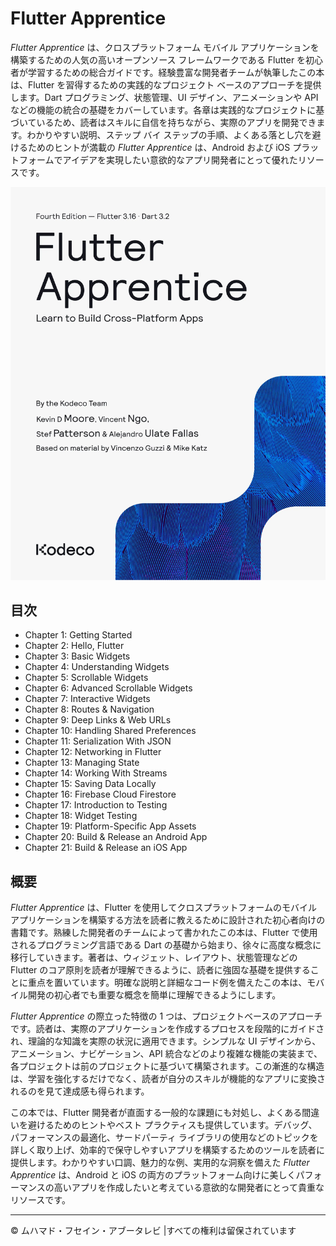 <!-- ©©©©©©©©©©©©©©©©©©©©©©©© All Rights Are Reserved By Muhammad Husain Abootalebi ©©©©©©©©©©©©©©©©©©©©©©©©©©©©©©©©©© -->

# Flutter Apprentice

*Flutter Apprentice* は、クロスプラットフォーム モバイル アプリケーションを構築するための人気の高いオープンソース フレームワークである Flutter を初心者が学習するための総合ガイドです。経験豊富な開発者チームが執筆したこの本は、Flutter を習得するための実践的なプロジェクト ベースのアプローチを提供します。Dart プログラミング、状態管理、UI デザイン、アニメーションや API などの機能の統合の基礎をカバーしています。各章は実践的なプロジェクトに基づいているため、読者はスキルに自信を持ちながら、実際のアプリを開発できます。わかりやすい説明、ステップ バイ ステップの手順、よくある落とし穴を避けるためのヒントが満載の *Flutter Apprentice* は、Android および iOS プラットフォームでアイデアを実現したい意欲的なアプリ開発者にとって優れたリソースです。

![Flutter Apprentice](../../assets/Books/Book%20Covers/1%20-%20Flutter%20Apprentice.webp)

## 目次

- Chapter 1: Getting Started
- Chapter 2: Hello, Flutter
- Chapter 3: Basic Widgets
- Chapter 4: Understanding Widgets
- Chapter 5: Scrollable Widgets
- Chapter 6: Advanced Scrollable Widgets
- Chapter 7: Interactive Widgets
- Chapter 8: Routes & Navigation
- Chapter 9: Deep Links & Web URLs
- Chapter 10: Handling Shared Preferences
- Chapter 11: Serialization With JSON
- Chapter 12: Networking in Flutter
- Chapter 13: Managing State
- Chapter 14: Working With Streams
- Chapter 15: Saving Data Locally
- Chapter 16: Firebase Cloud Firestore
- Chapter 17: Introduction to Testing
- Chapter 18: Widget Testing
- Chapter 19: Platform-Specific App Assets
- Chapter 20: Build & Release an Android App
- Chapter 21: Build & Release an iOS App

## 概要

*Flutter Apprentice* は、Flutter を使用してクロスプラットフォームのモバイル アプリケーションを構築する方法を読者に教えるために設計された初心者向けの書籍です。熟練した開発者のチームによって書かれたこの本は、Flutter で使用されるプログラミング言語である Dart の基礎から始まり、徐々に高度な概念に移行していきます。著者は、ウィジェット、レイアウト、状態管理などの Flutter のコア原則を読者が理解できるように、読者に強固な基礎を提供することに重点を置いています。明確な説明と詳細なコード例を備えたこの本は、モバイル開発の初心者でも重要な概念を簡単に理解できるようにします。

*Flutter Apprentice* の際立った特徴の 1 つは、プロジェクトベースのアプローチです。読者は、実際のアプリケーションを作成するプロセスを段階的にガイドされ、理論的な知識を実際の状況に適用できます。シンプルな UI デザインから、アニメーション、ナビゲーション、API 統合などのより複雑な機能の実装まで、各プロジェクトは前のプロジェクトに基づいて構築されます。この漸進的な構造は、学習を強化するだけでなく、読者が自分のスキルが機能的なアプリに変換されるのを見て達成感も得られます。

この本では、Flutter 開発者が直面する一般的な課題にも対処し、よくある間違いを避けるためのヒントやベスト プラクティスも提供しています。デバッグ、パフォーマンスの最適化、サードパーティ ライブラリの使用などのトピックを詳しく取り上げ、効率的で保守しやすいアプリを構築するためのツールを読者に提供します。わかりやすい口調、魅力的な例、実用的な洞察を備えた *Flutter Apprentice* は、Android と iOS の両方のプラットフォーム向けに美しくパフォーマンスの高いアプリを作成したいと考えている意欲的な開発者にとって貴重なリソースです。

---

© ムハマド・フセイン・アブータレビ |すべての権利は留保されています

<!-- ©©©©©©©©©©©©©©©©©©©©©©©© All Rights Are Reserved By Muhammad Husain Abootalebi ©©©©©©©©©©©©©©©©©©©©©©©©©©©©©©©©©© -->
